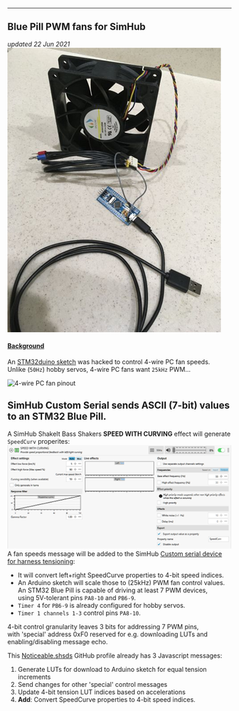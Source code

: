 
---
Blue Pill PWM fans for SimHub
---
*updated 22 Jun 2021*  
![12V 4-wire fan to Blue Pill](BluePillPWMfan.jpg)  
#### [Background](https://blekenbleu.github.io/Arduino/SimHubCustomSerial.html)
An [STM32duino sketch](https://github.com/blekenbleu/blekenbleu.github.io/tree/master/Arduino/BluePWMfan) was hacked to control 4-wire PC fan speeds.  
Unlike (`50Hz`) hobby servos, 4-wire PC fans want `25kHz` PWM...   

![4-wire PC fan pinout](https://i.pinimg.com/564x/dc/a2/e7/dca2e7ae4074a079bbbe07423d7c58bf.jpg)  
## SimHub Custom Serial sends ASCII (7-bit) values to an STM32 Blue Pill.  
A SimHub ShakeIt Bass Shakers **SPEED WITH CURVING** effect will generate `SpeedCurv` properites:  
![ShakeIt effect](SpeedCurv.png)  
A fan speeds message will be added to the SimHub [Custom serial device for harness tensioning](Noticeable.shsds.txt):
-  It will convert left+right SpeedCurve properties to 4-bit speed indices.  
-  An Arduino sketch will scale those to (25kHz) PWM fan control values.  
An STM32 Blue Pill is capable of driving at least 7 PWM devices,    
using 5V-tolerant pins `PA8-10` and `PB6-9`.  
  - `Timer 4` for `PB6-9` is already configured for hobby servos.  
  - `Timer 1 channels 1-3` control pins `PA8-10`.  

4-bit control granularity leaves 3 bits for addressing 7 PWM pins,  
with 'special' address 0xF0 reserved for e.g. downloading LUTs and enabling/disabling message echo.  

This [Noticeable.shsds](Noticeable.shsds.txt) GitHub profile already has 3 Javascript messages:
1) Generate LUTs for download to Arduino sketch for equal tension increments
2) Send changes for other 'special' control messages
3) Update 4-bit tension LUT indices based on accelerations
4) **Add**:  Convert SpeedCurve properties to 4-bit speed indices.

